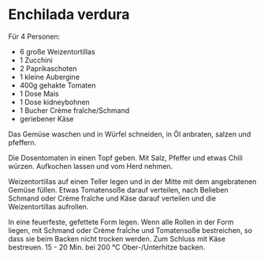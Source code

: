 Enchilada verdura
=================

Für 4 Personen:

* 6 große Weizentortillas
* 1 Zucchini
* 2 Paprikaschoten
* 1 kleine Aubergine
* 400g gehakte Tomaten
* 1 Dose Mais
* 1 Dose kidneybohnen
* 1 Bucher Crème fraîche/Schmand
* geriebener Käse

Das Gemüse waschen und in Würfel schneiden, in Öl anbraten, salzen und pfeffern. 

Die Dosentomaten in einen Topf geben. Mit Salz, Pfeffer und etwas Chili würzen. Aufkochen lassen und vom Herd nehmen. 

Weizentortillas auf einen Teller legen und in der Mitte mit dem angebratenen Gemüse füllen. Etwas Tomatensoße darauf verteilen, nach Belieben Schmand oder Crème fraîche und Käse darauf verteilen und die Weizentortillas aufrollen.

In eine feuerfeste, gefettete Form legen. Wenn alle Rollen in der Form liegen, mit Schmand oder Crème fraîche und Tomatensoße bestreichen, so dass sie beim Backen nicht trocken werden. Zum Schluss mit Käse bestreuen. 15 - 20 Min. bei 200 °C Ober-/Unterhitze backen.
